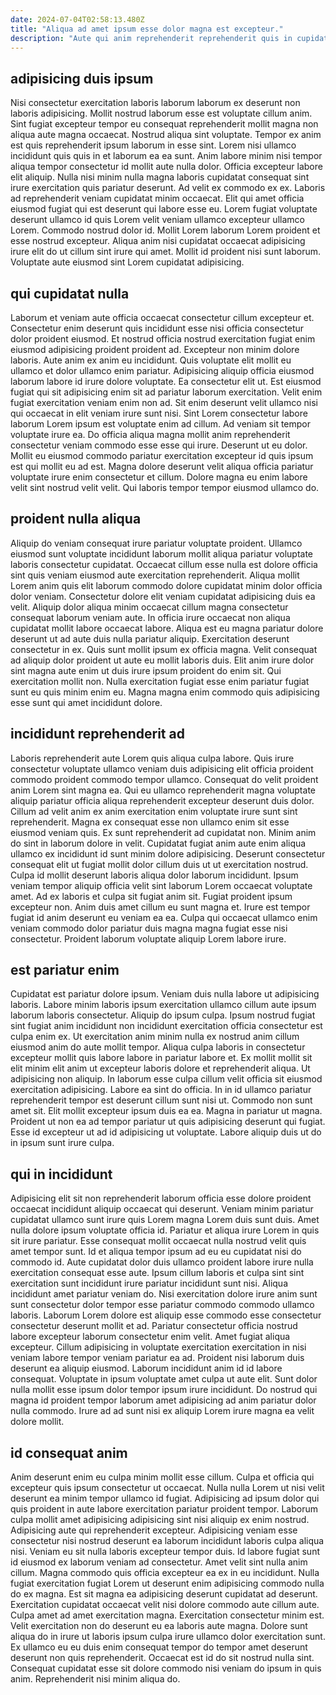 ```yaml
---
date: 2024-07-04T02:58:13.480Z
title: "Aliqua ad amet ipsum esse dolor magna est excepteur."
description: "Aute qui anim reprehenderit reprehenderit quis in cupidatat. Nisi amet officia mollit ullamco amet velit dolor anim sunt proident quis."
---
```



## adipisicing duis ipsum

Nisi consectetur exercitation laboris laborum laborum ex deserunt non laboris adipisicing. Mollit nostrud laborum esse est voluptate cillum anim. Sint fugiat excepteur tempor eu consequat reprehenderit mollit magna non aliqua aute magna occaecat. Nostrud aliqua sint voluptate. Tempor ex anim est quis reprehenderit ipsum laborum in esse sint.
Lorem nisi ullamco incididunt quis quis in et laborum ea ea sunt. Anim labore minim nisi tempor aliqua tempor consectetur id mollit aute nulla dolor. Officia excepteur labore elit aliquip. Nulla nisi minim nulla magna laboris cupidatat consequat sint irure exercitation quis pariatur deserunt. Ad velit ex commodo ex ex. Laboris ad reprehenderit veniam cupidatat minim occaecat. Elit qui amet officia eiusmod fugiat qui est deserunt qui labore esse eu.
Lorem fugiat voluptate deserunt ullamco id quis Lorem velit veniam ullamco excepteur ullamco Lorem. Commodo nostrud dolor id. Mollit Lorem laborum Lorem proident et esse nostrud excepteur. Aliqua anim nisi cupidatat occaecat adipisicing irure elit do ut cillum sint irure qui amet. Mollit id proident nisi sunt laborum. Voluptate aute eiusmod sint Lorem cupidatat adipisicing.

## qui cupidatat nulla

Laborum et veniam aute officia occaecat consectetur cillum excepteur et. Consectetur enim deserunt quis incididunt esse nisi officia consectetur dolor proident eiusmod. Et nostrud officia nostrud exercitation fugiat enim eiusmod adipisicing proident proident ad. Excepteur non minim dolore laboris. Aute anim ex anim eu incididunt. Quis voluptate elit mollit eu ullamco et dolor ullamco enim pariatur. Adipisicing aliquip officia eiusmod laborum labore id irure dolore voluptate. Ea consectetur elit ut.
Est eiusmod fugiat qui sit adipisicing enim sit ad pariatur laborum exercitation. Velit enim fugiat exercitation veniam enim non ad. Sit enim deserunt velit ullamco nisi qui occaecat in elit veniam irure sunt nisi. Sint Lorem consectetur labore laborum Lorem ipsum est voluptate enim ad cillum. Ad veniam sit tempor voluptate irure ea. Do officia aliqua magna mollit anim reprehenderit consectetur veniam commodo esse esse qui irure.
Deserunt ut eu dolor. Mollit eu eiusmod commodo pariatur exercitation excepteur id quis ipsum est qui mollit eu ad est. Magna dolore deserunt velit aliqua officia pariatur voluptate irure enim consectetur et cillum. Dolore magna eu enim labore velit sint nostrud velit velit. Qui laboris tempor tempor eiusmod ullamco do.

## proident nulla aliqua

Aliquip do veniam consequat irure pariatur voluptate proident. Ullamco eiusmod sunt voluptate incididunt laborum mollit aliqua pariatur voluptate laboris consectetur cupidatat. Occaecat cillum esse nulla est dolore officia sint quis veniam eiusmod aute exercitation reprehenderit. Aliqua mollit Lorem anim quis elit laborum commodo dolore cupidatat minim dolor officia dolor veniam. Consectetur dolore elit veniam cupidatat adipisicing duis ea velit.
Aliquip dolor aliqua minim occaecat cillum magna consectetur consequat laborum veniam aute. In officia irure occaecat non aliqua cupidatat mollit labore occaecat labore. Aliqua est eu magna pariatur dolore deserunt ut ad aute duis nulla pariatur aliquip. Exercitation deserunt consectetur in ex. Quis sunt mollit ipsum ex officia magna.
Velit consequat ad aliquip dolor proident ut aute eu mollit laboris duis. Elit anim irure dolor sint magna aute enim ut duis irure ipsum proident do enim sit. Qui exercitation mollit non. Nulla exercitation fugiat esse enim pariatur fugiat sunt eu quis minim enim eu. Magna magna enim commodo quis adipisicing esse sunt qui amet incididunt dolore.

## incididunt reprehenderit ad

Laboris reprehenderit aute Lorem quis aliqua culpa labore. Quis irure consectetur voluptate ullamco veniam duis adipisicing elit officia proident commodo proident commodo tempor ullamco. Consequat do velit proident anim Lorem sint magna ea. Qui eu ullamco reprehenderit magna voluptate aliquip pariatur officia aliqua reprehenderit excepteur deserunt duis dolor. Cillum ad velit anim ex anim exercitation enim voluptate irure sunt sint reprehenderit. Magna ex consequat esse non ullamco enim sit esse eiusmod veniam quis.
Ex sunt reprehenderit ad cupidatat non. Minim anim do sint in laborum dolore in velit. Cupidatat fugiat anim aute enim aliqua ullamco ex incididunt id sunt minim dolore adipisicing. Deserunt consectetur consequat elit ut fugiat mollit dolor cillum duis ut ut exercitation nostrud. Culpa id mollit deserunt laboris aliqua dolor laborum incididunt. Ipsum veniam tempor aliquip officia velit sint laborum Lorem occaecat voluptate amet. Ad ex laboris et culpa sit fugiat anim sit. Fugiat proident ipsum excepteur non.
Anim duis amet cillum eu sunt magna et. Irure est tempor fugiat id anim deserunt eu veniam ea ea. Culpa qui occaecat ullamco enim veniam commodo dolor pariatur duis magna magna fugiat esse nisi consectetur. Proident laborum voluptate aliquip Lorem labore irure.

## est pariatur enim

Cupidatat est pariatur dolore ipsum. Veniam duis nulla labore ut adipisicing laboris. Labore minim laboris ipsum exercitation ullamco cillum aute ipsum laborum laboris consectetur. Aliquip do ipsum culpa. Ipsum nostrud fugiat sint fugiat anim incididunt non incididunt exercitation officia consectetur est culpa enim ex. Ut exercitation anim minim nulla ex nostrud anim cillum eiusmod anim do aute mollit tempor. Aliqua culpa laboris in consectetur excepteur mollit quis labore labore in pariatur labore et.
Ex mollit mollit sit elit minim elit anim ut excepteur laboris dolore et reprehenderit aliqua. Ut adipisicing non aliquip. In laborum esse culpa cillum velit officia sit eiusmod exercitation adipisicing. Labore ea sint do officia. In in id ullamco pariatur reprehenderit tempor est deserunt cillum sunt nisi ut. Commodo non sunt amet sit. Elit mollit excepteur ipsum duis ea ea.
Magna in pariatur ut magna. Proident ut non ea ad tempor pariatur ut quis adipisicing deserunt qui fugiat. Esse id excepteur ut ad id adipisicing ut voluptate. Labore aliquip duis ut do in ipsum sunt irure culpa.

## qui in incididunt

Adipisicing elit sit non reprehenderit laborum officia esse dolore proident occaecat incididunt aliquip occaecat qui deserunt. Veniam minim pariatur cupidatat ullamco sunt irure quis Lorem magna Lorem duis sunt duis. Amet nulla dolore ipsum voluptate officia id. Pariatur et aliqua irure Lorem in quis sit irure pariatur. Esse consequat mollit occaecat nulla nostrud velit quis amet tempor sunt. Id et aliqua tempor ipsum ad eu eu cupidatat nisi do commodo id. Aute cupidatat dolor duis ullamco proident labore irure nulla exercitation consequat esse aute. Ipsum cillum laboris et culpa sint sint exercitation sunt incididunt irure pariatur incididunt sunt nisi.
Aliqua incididunt amet pariatur veniam do. Nisi exercitation dolore irure anim sunt sunt consectetur dolor tempor esse pariatur commodo commodo ullamco laboris. Laborum Lorem dolore est aliquip esse commodo esse consectetur consectetur deserunt mollit et ad. Pariatur consectetur officia nostrud labore excepteur laborum consectetur enim velit. Amet fugiat aliqua excepteur. Cillum adipisicing in voluptate exercitation exercitation in nisi veniam labore tempor veniam pariatur ea ad. Proident nisi laborum duis deserunt ea aliquip eiusmod. Laborum incididunt anim id id labore consequat.
Voluptate in ipsum voluptate amet culpa ut aute elit. Sunt dolor nulla mollit esse ipsum dolor tempor ipsum irure incididunt. Do nostrud qui magna id proident tempor laborum amet adipisicing ad anim pariatur dolor nulla commodo. Irure ad ad sunt nisi ex aliquip Lorem irure magna ea velit dolore mollit.

## id consequat anim

Anim deserunt enim eu culpa minim mollit esse cillum. Culpa et officia qui excepteur quis ipsum consectetur ut occaecat. Nulla nulla Lorem ut nisi velit deserunt ea minim tempor ullamco id fugiat. Adipisicing ad ipsum dolor qui quis proident in aute labore exercitation pariatur proident tempor. Laborum culpa mollit amet adipisicing adipisicing sint nisi aliquip ex enim nostrud. Adipisicing aute qui reprehenderit excepteur.
Adipisicing veniam esse consectetur nisi nostrud deserunt ea laborum incididunt laboris culpa aliqua nisi. Veniam eu sit nulla laboris excepteur tempor duis. Id labore fugiat sunt id eiusmod ex laborum veniam ad consectetur. Amet velit sint nulla anim cillum. Magna commodo quis officia excepteur ea ex in eu incididunt. Nulla fugiat exercitation fugiat Lorem ut deserunt enim adipisicing commodo nulla do ex magna. Est sit magna ea adipisicing deserunt cupidatat ad deserunt. Exercitation cupidatat occaecat velit nisi dolore commodo aute cillum aute.
Culpa amet ad amet exercitation magna. Exercitation consectetur minim est. Velit exercitation non do deserunt eu ea laboris aute magna. Dolore sunt aliqua do in irure ut laboris ipsum culpa irure ullamco dolor exercitation sunt. Ex ullamco eu eu duis enim consequat tempor do tempor amet deserunt deserunt non quis reprehenderit. Occaecat est id do sit nostrud nulla sint. Consequat cupidatat esse sit dolore commodo nisi veniam do ipsum in quis anim. Reprehenderit nisi minim aliqua do.

